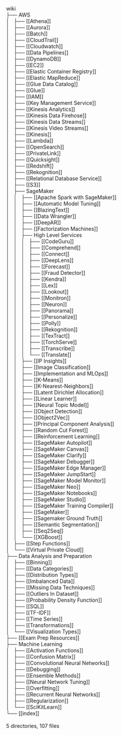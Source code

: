 wiki<br>
├── AWS<br>
│   ├── [[Athena]]<br>
│   ├── [[Aurora]]<br>
│   ├── [[Batch]]<br>
│   ├── [[CloudTrail]]<br>
│   ├── [[Cloudwatch]]<br>
│   ├── [[Data Pipelines]]<br>
│   ├── [[DynamoDB]]<br>
│   ├── [[EC2]]<br>
│   ├── [[Elastic Container Registry]]<br>
│   ├── [[Elastic MapReduce]]<br>
│   ├── [[Glue Data Catalog]]<br>
│   ├── [[Glue]]<br>
│   ├── [[IAM]]<br>
│   ├── [[Key Management Service]]<br>
│   ├── [[Kinesis Analytics]]<br>
│   ├── [[Kinesis Data Firehose]]<br>
│   ├── [[Kinesis Data Streams]]<br>
│   ├── [[Kinesis Video Streams]]<br>
│   ├── [[Kinesis]]<br>
│   ├── [[Lambda]]<br>
│   ├── [[OpenSearch]]<br>
│   ├── [[PrivateLink]]<br>
│   ├── [[Quicksight]]<br>
│   ├── [[Redshift]]<br>
│   ├── [[Rekognition]]<br>
│   ├── [[Relational Database Service]]<br>
│   ├── [[S3]]<br>
│   ├── SageMaker<br>
│   │   ├── [[Apache Spark with SageMaker]]<br>
│   │   ├── [[Automatic Model Tuning]]<br>
│   │   ├── [[BlazingText]]<br>
│   │   ├── [[Data Wrangler]]<br>
│   │   ├── [[DeepAR]]<br>
│   │   ├── [[Factorization Machines]]<br>
│   │   ├── High Level Services<br>
│   │   │   ├── [[CodeGuru]]<br>
│   │   │   ├── [[Comprehend]]<br>
│   │   │   ├── [[Connect]]<br>
│   │   │   ├── [[DeepLens]]<br>
│   │   │   ├── [[Forecast]]<br>
│   │   │   ├── [[Fraud Detector]]<br>
│   │   │   ├── [[Kendra]]<br>
│   │   │   ├── [[Lex]]<br>
│   │   │   ├── [[Lookout]]<br>
│   │   │   ├── [[Monitron]]<br>
│   │   │   ├── [[Neuron]]<br>
│   │   │   ├── [[Panorama]]<br>
│   │   │   ├── [[Personalize]]<br>
│   │   │   ├── [[Polly]]<br>
│   │   │   ├── [[Rekognition]]<br>
│   │   │   ├── [[TexTract]]<br>
│   │   │   ├── [[TorchServe]]<br>
│   │   │   ├── [[Transcribe]]<br>
│   │   │   └── [[Translate]]<br>
│   │   ├── [[IP Insights]]<br>
│   │   ├── [[Image Classification]]<br>
│   │   ├── [[Implementation and MLOps]]<br>
│   │   ├── [[K-Means]]<br>
│   │   ├── [[K-Nearest-Neighbors]]<br>
│   │   ├── [[Latent Dirichlet Allocation]]<br>
│   │   ├── [[Linear Learner]]<br>
│   │   ├── [[Neural Topic Model]]<br>
│   │   ├── [[Object Detection]]<br>
│   │   ├── [[Object2Vec]]<br>
│   │   ├── [[Principal Component Analysis]]<br>
│   │   ├── [[Random Cut Forest]]<br>
│   │   ├── [[Reinforcement Learning]]<br>
│   │   ├── [[SageMaker Autopilot]]<br>
│   │   ├── [[SageMaker Canvas]]<br>
│   │   ├── [[SageMaker Clarify]]<br>
│   │   ├── [[SageMaker Debugger]]<br>
│   │   ├── [[SageMaker Edge Manager]]<br>
│   │   ├── [[SageMaker JumpStart]]<br>
│   │   ├── [[SageMaker Model Monitor]]<br>
│   │   ├── [[SageMaker Neo]]<br>
│   │   ├── [[SageMaker Notebooks]]<br>
│   │   ├── [[SageMaker Studio]]<br>
│   │   ├── [[SageMaker Training Compiler]]<br>
│   │   ├── [[SageMaker]]<br>
│   │   ├── [[Sagemaker Ground Truth]]<br>
│   │   ├── [[Semantic Segmentation]]<br>
│   │   ├── [[Seq2Seq]]<br>
│   │   └── [[XGBoost]]<br>
│   ├── [[Step Functions]]<br>
│   └── [[Virtual Private Cloud]]<br>
├── Data Analysis and Preparation<br>
│   ├── [[Binning]]<br>
│   ├── [[Data Categories]]<br>
│   ├── [[Distribution Types]]<br>
│   ├── [[Imbalanced Data]]<br>
│   ├── [[Missing Data Techniques]]<br>
│   ├── [[Outliers In Dataset]]<br>
│   ├── [[Probability Density Function]]<br>
│   ├── [[SQL]]<br>
│   ├── [[TF-IDF]]<br>
│   ├── [[Time Series]]<br>
│   ├── [[Transformations]]<br>
│   └── [[Visualization Types]]<br>
├── [[Exam Prep Resources]]<br>
├── Machine Learning<br>
│   ├── [[Activation Functions]]<br>
│   ├── [[Confusion Matrix]]<br>
│   ├── [[Convolutional Neural Networks]]<br>
│   ├── [[Debugging]]<br>
│   ├── [[Ensemble Methods]]<br>
│   ├── [[Neural Network Tuning]]<br>
│   ├── [[Overfitting]]<br>
│   ├── [[Recurrent Neural Networks]]<br>
│   ├── [[Regularization]]<br>
│   └── [[SciKitLearn]]<br>
└── [[index]]<br>
<br>
5 directories, 107 files<br>
